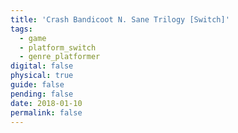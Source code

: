 ```yaml
---
title: 'Crash Bandicoot N. Sane Trilogy [Switch]'
tags:
  - game
  - platform_switch
  - genre_platformer
digital: false
physical: true
guide: false
pending: false
date: 2018-01-10
permalink: false
---
```

